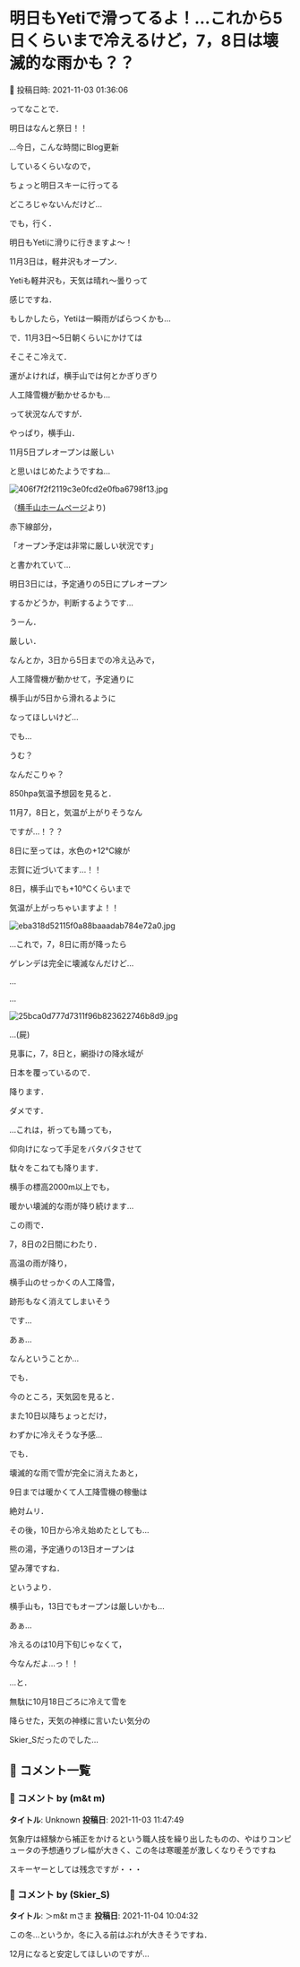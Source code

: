 # 明日もYetiで滑ってるよ！…これから5日くらいまで冷えるけど，7，8日は壊滅的な雨かも？？

📅 投稿日時: 2021-11-03 01:36:06

ってなことで．


明日はなんと祭日！！


…今日，こんな時間にBlog更新


しているくらいなので，


ちょっと明日スキーに行ってる


どころじゃないんだけど…





でも，行く．


明日もYetiに滑りに行きますよ～！





11月3日は，軽井沢もオープン．


Yetiも軽井沢も，天気は晴れ～曇りって


感じですね．


もしかしたら，Yetiは一瞬雨がぱらつくかも…





で．11月3日～5日朝くらいにかけては


そこそこ冷えて．


運がよければ，横手山では何とかぎりぎり


人工降雪機が動かせるかも…


って状況なんですが．


やっぱり，横手山．


11月5日プレオープンは厳しい


と思いはじめたようですね…







![406f7f2f2119c3e0fcd2e0fba6798f13.jpg](images/406f7f2f2119c3e0fcd2e0fba6798f13.jpg)




（[横手山ホームページ](https://yokoteyama2307.com/news/16421/)より)





赤下線部分，


「オープン予定は非常に厳しい状況です」


と書かれていて…


明日3日には，予定通りの5日にプレオープン


するかどうか，判断するようです…





うーん．


厳しい．


なんとか，3日から5日までの冷え込みで，


人工降雪機が動かせて，予定通りに


横手山が5日から滑れるように


なってほしいけど…





でも…


うむ？


なんだこりゃ？


850hpa気温予想図を見ると．


11月7，8日と，気温が上がりそうなん


ですが…！？？


8日に至っては，水色の+12℃線が


志賀に近づいてます…！！


8日，横手山でも+10℃くらいまで


気温が上がっちゃいますよ！！




![eba318d52115f0a88baaadab784e72a0.jpg](images/eba318d52115f0a88baaadab784e72a0.jpg)







…これで，7，8日に雨が降ったら


ゲレンデは完全に壊滅なんだけど…


…


…




![25bca0d777d7311f96b823622746b8d9.jpg](images/25bca0d777d7311f96b823622746b8d9.jpg)







…(屍)





見事に，7，8日と，網掛けの降水域が


日本を覆っているので．


降ります．


ダメです．


…これは，祈っても踊っても，


仰向けになって手足をバタバタさせて


駄々をこねても降ります．


横手の標高2000m以上でも，


暖かい壊滅的な雨が降り続けます…





この雨で．


7，8日の2日間にわたり．


高温の雨が降り，


横手山のせっかくの人工降雪，


跡形もなく消えてしまいそう


です…





あぁ…


なんということか…





でも．


今のところ，天気図を見ると．


また10日以降ちょっとだけ，


わずかに冷えそうな予感…





でも．


壊滅的な雨で雪が完全に消えたあと，


9日までは暖かくて人工降雪機の稼働は


絶対ムリ．


その後，10日から冷え始めたとしても…





熊の湯，予定通りの13日オープンは


望み薄ですね．


というより．


横手山も，13日でもオープンは厳しいかも…





あぁ…


冷えるのは10月下旬じゃなくて，


今なんだよ…っ！！


…と．


無駄に10月18日ごろに冷えて雪を


降らせた，天気の神様に言いたい気分の


Skier_Sだったのでした…

## 💬 コメント一覧

### 💬 コメント by (m&t m)
**タイトル**: Unknown
**投稿日**: 2021-11-03 11:47:49

気象庁は経験から補正をかけるという職人技を繰り出したものの、やはりコンピュータの予想通りブレ幅が大きく、この冬は寒暖差が激しくなりそうですね

スキーヤーとしては残念ですが・・・

### 💬 コメント by (Skier_S)
**タイトル**: ＞m&t mさま
**投稿日**: 2021-11-04 10:04:32

この冬…というか，冬に入る前はぶれが大きそうですね．

12月になると安定してほしいのですが…

